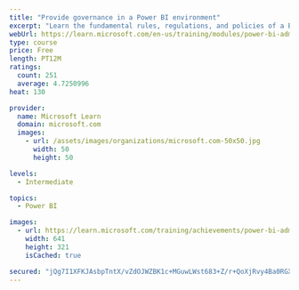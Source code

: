 ```yaml
---
title: "Provide governance in a Power BI environment"
excerpt: "Learn the fundamental rules, regulations, and policies of a BI governance approach."
webUrl: https://learn.microsoft.com/en-us/training/modules/power-bi-admin-governance/
type: course
price: Free
length: PT12M
ratings:
  count: 251
  average: 4.7250996
heat: 130

provider:
  name: Microsoft Learn
  domain: microsoft.com
  images:
    - url: /assets/images/organizations/microsoft.com-50x50.jpg
      width: 50
      height: 50

levels:
  - Intermediate

topics:
  - Power BI

images:
  - url: https://learn.microsoft.com/training/achievements/power-bi-admin-governance-social.png
    width: 641
    height: 321
    isCached: true

secured: "jQg7I1XFKJAsbpTntX/vZdOJWZBK1c+MGuwLWst683+Z/r+QoXjRvy4Ba0RGXrzCsVyrXiW0ObXq4Pg3K1gnoRy6QAZqSlyOWtTbW+hRurF+ZWWVwqVCzpPWJ4yuDRLSeA3Yx8wCWcB+SiEC7FDRLuLtRRZuzk61fX1YtMSu7Vo5Vlb6LGs6v3mtbjmyXs7fH/yIZW2A/pR6Y1mw4TpFKOeGid9sP8N//DOFLP9dyLhQ5Gl1/+nT4l07ZxO2cc/Y0OD2vMwAmjycsLDELfIGuYGdF6+tDkcSWQ7XYRnAXgIC1F5foXufILRj5QUqnqNxKPen6iWCaXLqf3I/hk62uWfxeQi0ni7jlIKTs3PbZxxT/jG1riDMItMSMvBdzbdRpYUzODOwIJ9lloyk5/8ScEImQ3cdfdAfvG0AayfeRXo=;lTxGqmcD+ThkMGNqir3ckQ=="
---
```


